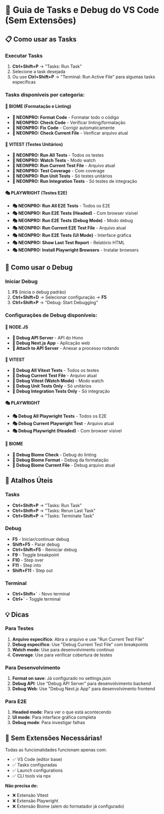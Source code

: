 # 🚀 Guia de Tasks e Debug do VS Code (Sem Extensões)

## 📋 Como usar as Tasks

### Executar Tasks
1. **Ctrl+Shift+P** → "Tasks: Run Task"
2. Selecione a task desejada
3. Ou use **Ctrl+Shift+P** → "Terminal: Run Active File" para algumas tasks específicas

### Tasks disponíveis por categoria:

#### 🎯 BIOME (Formatação e Linting)
- **🎯 NEONPRO: Format Code** - Formatar todo o código
- **🎯 NEONPRO: Check Code** - Verificar linting/formatação
- **🎯 NEONPRO: Fix Code** - Corrigir automaticamente
- **🎯 NEONPRO: Check Current File** - Verificar arquivo atual

#### 🧪 VITEST (Testes Unitários)
- **🧪 NEONPRO: Run All Tests** - Todos os testes
- **🧪 NEONPRO: Watch Tests** - Modo watch
- **🧪 NEONPRO: Run Current Test File** - Arquivo atual
- **🧪 NEONPRO: Test Coverage** - Com coverage
- **🧪 NEONPRO: Run Unit Tests** - Só testes unitários
- **🧪 NEONPRO: Run Integration Tests** - Só testes de integração

#### 🎭 PLAYWRIGHT (Testes E2E)
- **🎭 NEONPRO: Run All E2E Tests** - Todos os E2E
- **🎭 NEONPRO: Run E2E Tests (Headed)** - Com browser visível
- **🎭 NEONPRO: Run E2E Tests (Debug Mode)** - Modo debug
- **🎭 NEONPRO: Run Current E2E Test File** - Arquivo atual
- **🎭 NEONPRO: Run E2E Tests (UI Mode)** - Interface gráfica
- **🎭 NEONPRO: Show Last Test Report** - Relatório HTML
- **🎭 NEONPRO: Install Playwright Browsers** - Instalar browsers

## 🐛 Como usar o Debug

### Iniciar Debug
1. **F5** (inicia o debug padrão)
2. **Ctrl+Shift+D** → Selecionar configuração → **F5**
3. **Ctrl+Shift+P** → "Debug: Start Debugging"

### Configurações de Debug disponíveis:

#### 🐛 NODE.JS
- **🐛 Debug API Server** - API do Hono
- **🐛 Debug Next.js App** - Aplicação web
- **🐛 Attach to API Server** - Anexar a processo rodando

#### 🧪 VITEST
- **🧪 Debug All Vitest Tests** - Todos os testes
- **🧪 Debug Current Test File** - Arquivo atual
- **🧪 Debug Vitest (Watch Mode)** - Modo watch
- **🧪 Debug Unit Tests Only** - Só unitários
- **🧪 Debug Integration Tests Only** - Só integração

#### 🎭 PLAYWRIGHT
- **🎭 Debug All Playwright Tests** - Todos os E2E
- **🎭 Debug Current Playwright Test** - Arquivo atual
- **🎭 Debug Playwright (Headed)** - Com browser visível

#### 🎯 BIOME
- **🎯 Debug Biome Check** - Debug do linting
- **🎯 Debug Biome Format** - Debug da formatação
- **🎯 Debug Biome Current File** - Debug arquivo atual

## 🔧 Atalhos Úteis

### Tasks
- **Ctrl+Shift+P** → "Tasks: Run Task"
- **Ctrl+Shift+P** → "Tasks: Rerun Last Task"
- **Ctrl+Shift+P** → "Tasks: Terminate Task"

### Debug
- **F5** - Iniciar/continuar debug
- **Shift+F5** - Parar debug
- **Ctrl+Shift+F5** - Reiniciar debug
- **F9** - Toggle breakpoint
- **F10** - Step over
- **F11** - Step into
- **Shift+F11** - Step out

### Terminal
- **Ctrl+Shift+`** - Novo terminal
- **Ctrl+`** - Toggle terminal

## 💡 Dicas

### Para Testes
1. **Arquivo específico**: Abra o arquivo e use "Run Current Test File"
2. **Debug específico**: Use "Debug Current Test File" com breakpoints
3. **Watch mode**: Use para desenvolvimento contínuo
4. **Coverage**: Use para verificar cobertura de testes

### Para Desenvolvimento
1. **Format on save**: Já configurado no settings.json
2. **Debug API**: Use "Debug API Server" para desenvolvimento backend
3. **Debug Web**: Use "Debug Next.js App" para desenvolvimento frontend

### Para E2E
1. **Headed mode**: Para ver o que está acontecendo
2. **UI mode**: Para interface gráfica completa
3. **Debug mode**: Para investigar falhas

## 🚨 Sem Extensões Necessárias!

Todas as funcionalidades funcionam apenas com:
- ✅ VS Code (editor base)
- ✅ Tasks configuradas
- ✅ Launch configurations
- ✅ CLI tools via npx

**Não precisa de:**
- ❌ Extensão Vitest
- ❌ Extensão Playwright
- ❌ Extensão Biome (além do formatador já configurado)